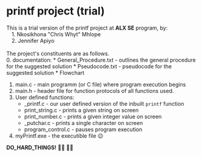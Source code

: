 # printf project (trial)
This is a trial version of the printf project at **ALX SE** program, by:<br>
&emsp;1. Nkosikhona "Chris Whyt" Mhlope<br>
&emsp;2. Jennifer Apiyo<br><br>
The project's constituents are as follows.<br>
0. documentation: 
	* General_Procedure.txt - outlines the general procedure for the suggested solution
	* Pseudocode.txt - pseudocode for the suggested solution
	* Flowchart
1. main.c - main programm (or C file) where program execution begins
2. main.h - header file for function protocols of all functions used.
3. User defined functions:
	* _printf.c - our user defined version of the inbuilt ```printf``` function
	* print_string.c - prints a given string on screen
	* print_number.c - prints a given integer value on screen
	* _putchar.c - prints a single character on screen
	* program_control.c  - pauses program execution
4. myPrintf.exe - the executible file :wink:

**DO_HARD_THINGS!** :man_technologist: :woman_technologist:
